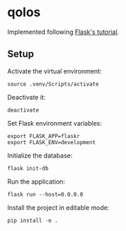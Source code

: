 # qolos

Implemented following [Flask's tutorial](https://flask.palletsprojects.com/en/1.1.x/tutorial/).

## Setup

Activate the virtual environment:

```
source .venv/Scripts/activate
```

Deactivate it:

```
deactivate
```

Set Flask environment variables:

```
export FLASK_APP=flaskr
export FLASK_ENV=development
```

Initialize the database:

```
flask init-db
```

Run the application:

```
flask run --host=0.0.0.0
```

Install the project in editable mode:

```
pip install -e .
```